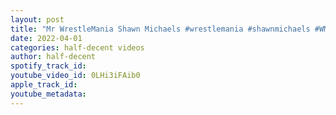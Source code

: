 ```yaml
---
layout: post
title: "Mr WrestleMania Shawn Michaels #wrestlemania #shawnmichaels #WM #wwe #wrestling #ukrap #dizzeerascal"
date: 2022-04-01
categories: half-decent videos
author: half-decent
spotify_track_id: 
youtube_video_id: 0LHi3iFAib0
apple_track_id: 
youtube_metadata: 
---
```

